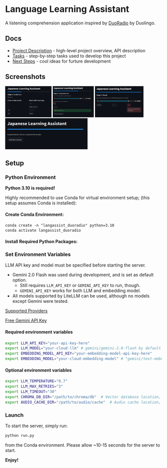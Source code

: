 # Language Learning Assistant
A listening comprehension application inspired by [DuoRadio](https://blog.duolingo.com/duoradio-listening-practice/) by Duolingo.

## Docs
- [Project Description](docs/Project.md) - high-level project overview, API description
- [Tasks](docs/Tasks.md) - step-by-step tasks used to develop this project
- [Next Steps](docs/Improvements.md) - cool ideas for furture development

## Screenshots
<img src="docs/screenshots/quiz_1.png" alt="Quiz Stage 1 - Vocabulary" height="100"/>
<img src="docs/screenshots/quiz_2.png" alt="Quiz Stage 2 - Comprehension" height="100"/>
<img src="docs/screenshots/quiz_3.png" alt="Quiz Stage 3 - Recall" height="100"/>
<img src="docs/screenshots/quiz_4.png" alt="Quiz Finish" height="100"/>

## Setup
### Python Environment
**Python 3.10 is required!**

Highly recommended to use Conda for virtual environment setup; (this setup assumes Conda is installed):
#### Create Conda Environment:
```
conda create -n "langassist_duoradio" python=3.10
conda activate langassist_duoradio
```
#### Install Required Python Packages:

### Set Environment Variables
LLM API key and model must be specified before starting the server.
- Gemini 2.0 Flash was used during development, and is set as default option.
    - Still requires `LLM_API_KEY` or `GEMINI_API_KEY` to run, though.
    - `GEMINI_API_KEY` works for both LLM and embedding model.
- All models supported by LiteLLM can be used, although no models except Gemini were tested.

[Supported Providers](https://docs.litellm.ai/docs/providers)

[Free Gemini API Key](https://aistudio.google.com/app/apikey) 
#### Required environment variables
```bash
export LLM_API_KEY="your-api-key-here"
export LLM_MODEL="your-cloud-llm" # gemini/gemini-2.0-flash by default
export EMBEDDING_MODEL_API_KEY="your-embedding-model-api-key-here"
export EMBEDDING_MODEL="your-cloud-embedding-model" # "gemini/text-embedding-004" by default
```

#### Optional environment variables
```bash
export LLM_TEMPERATURE="0.7"
export LLM_MAX_RETRIES="3"
export LLM_TIMEOUT="30"
export CHROMA_DB_DIR="/path/to/chroma/db"  # Vector database location, defaults to ./chroma_db
export AUDIO_CACHE_DIR="/path/to/audio/cache"  # Audio cache location, defaults to ./audio_cache
```

### Launch
To start the server, simply run:
```bash
python run.py
```
from the Conda environment. Please allow ~10-15 seconds for the server to start.

**Enjoy!**